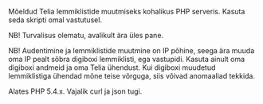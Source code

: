Mõeldud Telia lemmiklistide muutmiseks kohalikus PHP serveris. Kasuta seda skripti omal vastutusel.

NB! Turvalisus olematu, avalikult ära üles pane.

NB! Audentimine ja lemmiklistide muutmine on IP põhine, seega ära muuda oma IP pealt sõbra digiboxi lemmiklisti, ega vastupidi. Kasuta ainult oma digiboxi andmeid ja oma Telia ühendust. Kui digiboxi muudetud lemmiklistiga ühendad mõne teise võrguga, siis võivad anomaaliad tekkida. 

Alates PHP 5.4.x. Vajalik curl ja json tugi.
